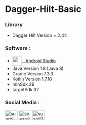 # Dagger-Hilt-Basic

### Library

 - Dagger Hilt Version = 2.44

### Software :

 - <a href="https://developer.android.com/studio" target="blank"><img align="center" src="https://img.icons8.com/ios-filled/150/000000/android-studio--v3.png" height="30" width="30" />&nbsp;&nbsp;&nbsp;Android Studio</a>
 - Java Version 1.8 (Java 8)
 - Gradle Version 7.3.3
 - Kotlin Version 1.7.10
 - minSdk 29
 - targetSdk 32

### Social Media :
<p align="left">
<a href="https://fb.com/suardi.daudmanda" target="blank"><img align="center" src="https://cdn.jsdelivr.net/npm/simple-icons@v3/icons/facebook.svg" alt="suardi.daudmanda" height="30" width="40" /></a>
<a href="https://instagram.com/soeardi_26" target="blank"><img align="center" src="https://cdn.jsdelivr.net/npm/simple-icons@v3/icons/instagram.svg" alt="soeardi_26" height="30" width="40" /></a>
<a href="mailto:suardi260696@gmail.com" target="blank"><img align="center" src="https://cdn.jsdelivr.net/npm/simple-icons@v3/icons/gmail.svg" alt="suardi260696@gmail.com" height="30" width="40" /></a>
</p>
